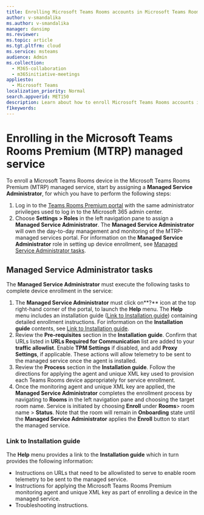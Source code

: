 ```yaml
---
title: Enrolling Microsoft Teams Rooms accounts in Microsoft Teams Rooms Premium managed service
author: v-smandalika
ms.author: v-smandalika
manager: dansimp
ms.reviewer:  
ms.topic: article
ms.tgt.pltfrm: cloud
ms.service: msteams
audience: Admin
ms.collection: 
  - M365-collaboration
  - m365initiative-meetings
appliesto: 
  - Microsoft Teams
localization_priority: Normal
search.appverid: MET150
description: Learn about how to enroll Microsoft Teams Rooms accounts in Microsoft Teams Rooms Premium managed service.
f1keywords: 
---
```


# Enrolling in the Microsoft Teams Rooms Premium (MTRP) managed service

To enroll a Microsoft Teams Rooms device in the Microsoft Teams Rooms Premium (MTRP) managed service, start by assigning a **Managed Service Administrator**, for which you have to perform the following steps:

1. Log in to the [Teams Rooms Premium portal](https://portal.rooms.microsoft.com/) with the same administrator privileges used to log in to the Microsoft 365 admin center.
1. Choose **Settings > Roles** in the left navigation pane to assign a **Managed Service Administrator**.  The **Managed Service Administrator** will own the day-to-day management and monitoring of the MTRP-managed services portal. For information on the **Managed Service Administrator** role in setting up device enrollment, see [Managed Service Administrator tasks](#managed-service-administrator-tasks).

## Managed Service Administrator tasks

The **Managed Service Administrator** must execute the following tasks to complete device enrollment in the service:

1. The **Managed Service Administrator** must click on**?** icon at the top right-hand corner of the portal, to launch the **Help** menu. The **Help** menu includes an installation guide ([Link to Installation guide](#link-to-installation-guide)) containing detailed enrollment instructions. For information on the **Installation guide** contents, see [Link to Installation guide](#link-to-installation-guide).
1. Review the **Pre-requisites** section in the **Installation guide**. Confirm that URLs listed in **URLs Required for Communication** list are added to your **traffic allowlist**. Enable **TPM Settings** if disabled, and add **Proxy Settings**, if applicable.  These actions will allow telemetry to be sent to the managed service once the agent is installed.
1. Review the **Process** section in the **Installation guide**. Follow the directions for applying the agent and unique XML key used to provision each Teams Rooms device appropriately for service enrollment.
1. Once the monitoring agent and unique XML key are applied, the **Managed Service Administrator** completes the enrollment process by navigating to **Rooms** in the left navigation pane and choosing the target room name. Service is initiated by choosing **Enroll** under **Rooms**> room name > **Status**. Note that the room will remain in **Onboarding** state until the **Managed Service Administrator** applies the **Enroll** button to start the managed service.

### Link to Installation guide

The **Help** menu provides a link to the **Installation guide** which in turn provides the following information:

- Instructions on URLs that need to be allowlisted to serve to enable room telemetry to be sent to the managed service.
- Instructions for applying the Microsoft Teams Rooms Premium monitoring agent and unique XML key as part of enrolling a device in the managed service.
- Troubleshooting instructions.
